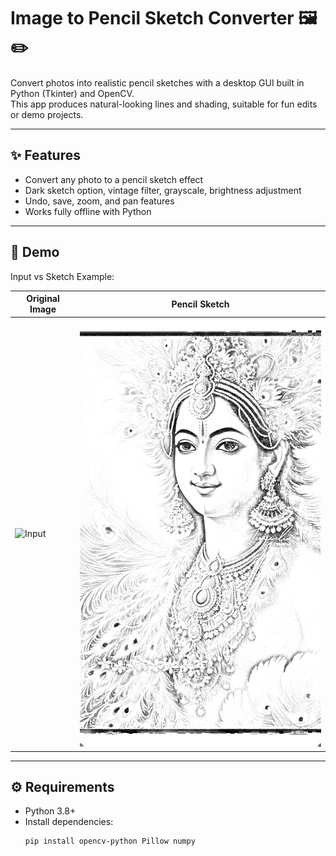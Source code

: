 # Image to Pencil Sketch Converter 🖼️✏️

Convert photos into realistic pencil sketches with a desktop GUI built in Python (Tkinter) and OpenCV.  
This app produces natural-looking lines and shading, suitable for fun edits or demo projects.

---

## ✨ Features
- Convert any photo to a pencil sketch effect  
- Dark sketch option, vintage filter, grayscale, brightness adjustment  
- Undo, save, zoom, and pan features  
- Works fully offline with Python  

---

## 📸 Demo
Input vs Sketch Example:  

| Original Image | Pencil Sketch |
|----------------|---------------|
| ![Input](demo.png) | ![Output](output.png) |

---

## ⚙️ Requirements
- Python 3.8+  
- Install dependencies:
  ```bash
  pip install opencv-python Pillow numpy
